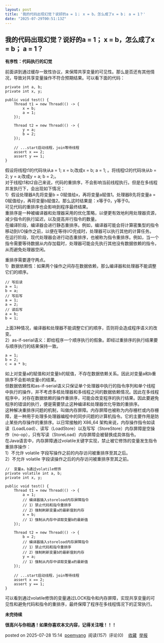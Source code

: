 ```yaml
---
layout: post
title: '我的代码出现幻觉？说好的a = 1； x = b，怎么成了x = b； a = 1？'
date: "2025-07-29T00:51:13Z"
---
```

我的代码出现幻觉？说好的a = 1； x = b，怎么成了x = b； a = 1？
------------------------------------------

**有序性：代码执行的幻觉**

前面讲到通过缓存一致性协议，来保障共享变量的可见性。那么是否还有其他情况，导致对共享变量操作不符合预期结果。可以看下面的代码：

    private int a, b;
    private int x, y;
    
    public void test() {
        Thread t1 = new Thread(() -> {
            x = b;
            a = 1;
        });
    
        Thread t2 = new Thread(() -> {
            y = a;
            b = 2;
        });
            
        // ...start启动线程，join等待线程
        assert x == 2;
        assert y == 1;
    }
    

假设将线程t1的代码块从a = 1; x = b;改成x = b; a = 1; 。将线程t2的代码块从b = 2; y = a;改成y = a; b = 2;。  
对于线程t1和t2自己来说，代码的重排序，不会影响当前线程执行。但是在多线程并发执行下，会出现如下情况：  
1）假设处理器A先将变量b = 0赋值给x，再将变量a赋值1。处理器B先将变量a = 0赋值给y，再将变量b赋值2。那么这时结果是：x等于0，y等于0。  
可见代码的重排序也会影响到程序最终结果。  
重排序是一种被编译器和处理器采用的优化策略，以便更有效地利用处理器资源，减少指令的执行延迟，以及提高并行指令的数量。  
在编译阶段，编译器会进行静态重排序。例如，编译器可能会将计算密集型的指令移动到I/O操作之前，以便在等待I/O完成时，处理器可以执行其他的计算任务。  
在运行阶段，现代处理器会进行动态重排序，也被称为指令重排序。例如，当一个指令需要等待数据从内存加载时，处理器可能会先执行其他没有数据依赖的指令，从而避免处理器空闲。

重排序需要遵守两点。  
1）数据依赖性：如果两个操作之间存在数据依赖，那么编译器和处理器不能调整它们的顺序。

    // 写后读
    a = 1;
    b = a;
    // 写后写
    a = 1;
    a = 2;
    // 读后写
    a = b;
    b = 1;
    

上面3种情况，编译器和处理器不能调整它们的顺序，否则将会造成程序语义的改变。  
2）as-if-serial语义：即给程序一个顺序执行的假象。即经过重排序的执行结果要与顺序执行的结果保持一致。

    a = 1;
    b = 2;
    c = a * b;
    

如上对变量a的赋值和对变量b的赋值，不存在数据依赖关系。因此对变量a和b重排序不会影响变量c的结果。  
但数据依赖性和as-if-serial语义只保证单个处理器中执行的指令序列和单个线程中执行的操作，并不考虑多核处理器和多线程之间的数据依赖情况。因此在多线程程序中，对存在数据依赖的操作重排序，可能会改变程序的执行结果。因此要避免程序的错误的执行，便是需要禁止这种编译和处理器优化导致的重排序。  
这种解决重排序问题的机制，叫做内存屏障。内存屏障也被称为内存栅栏或内存栅障，是一种用于处理多处理器编程中的同步问题的计算机指令。它的主要作用是防止某些内存操作的重排序。以日常接触的 X86\_64 架构来说，内存操作指令如读读（LoadLoad）、读写（LoadStore）以及写写（StoreStore）内存屏障是空操作（no-op），只有写读（StoreLoad）内存屏障会被替换成具体指令。  
在Java语言中，内存屏障通过volatile关键字实现，禁止被它修饰的变量发生指令重排序操作：  
1）不允许 volatile 字段写操作之前的内存访问被重排序至其之后。  
2）不允许 volatile 字段读操作之后的内存访问被重排序至其之前。

    //  变量a，b通过volatile修饰
    private volatile int a, b; 
    private int x, y;
    
    public void test() {
        Thread t1 = new Thread(() -> {
            a = 1;
            // 编译器插入storeload内存屏障指令
            // 1）禁止代码和指令重排序
            // 2）强制刷新变量a的最新值到内存
            x = b;
            // 1）强制从内存中读取变量b的最新值
        });
    
        Thread t2 = new Thread(() -> {
            b = 2;
            // 编译器插入storeload内存屏障指令
            // 1）禁止代码和指令重排序
            // 2）强制刷新变量b的最新值到内存
            y = a;
            // 1）强制从内存中读取变量a的最新值
        });
            
        // ...start启动线程，join等待线程
        assert x == 2;
        assert y == 1;
    }
    

可以看到通过volatile修饰的变量通过LOCK指令和内存屏障，实现共享变量的可见性和避免代码和指令的重排序，最终保障了程序在多线程情况下的正常执行。

**未完待续**

**很高兴与你相遇！如果你喜欢本文内容，记得关注哦！！！**

posted on 2025-07-28 15:14  [poemyang](https://www.cnblogs.com/poemyang)  阅读(157)  评论(0)    [收藏](javascript:void\(0\))  [举报](javascript:void\(0\))